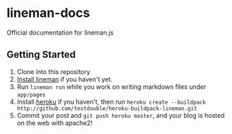 # lineman-docs

Official documentation for lineman.js

## Getting Started

1. Clone into this repository
2. [Install lineman](https://github.com/testdouble/lineman#getting-started) if you haven't yet.
3. Run `lineman run` while you work on writing markdown files under `app/pages`
4. Install [heroku](https://toolbelt.heroku.com) if you haven't, then run `heroku create --buildpack http://github.com/testdouble/heroku-buildpack-lineman.git`
5. Commit your post and `git push heroku master`, and your blog is hosted on the web with apache2!
